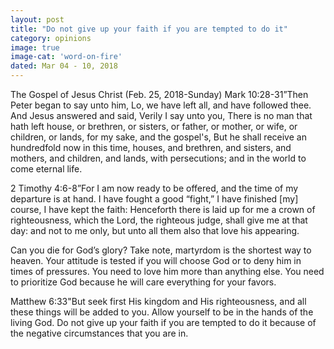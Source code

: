```yaml
---
layout: post
title: "Do not give up your faith if you are tempted to do it"
category: opinions
image: true
image-cat: 'word-on-fire'
dated: Mar 04 - 10, 2018
---
```


The Gospel of Jesus Christ (Feb. 25, 2018-Sunday) Mark 10:28-31”Then Peter began to say unto him, Lo, we have left all, and have followed thee. And Jesus answered and said, Verily I say unto you, There is no man that hath left house, or brethren, or sisters, or father, or mother, or wife, or children, or lands, for my sake, and the gospel's, But he shall receive an hundredfold now in this time, houses, and brethren, and sisters, and mothers, and children, and lands, with persecutions; and in the world to come eternal life.

2 Timothy 4:6-8”For I am now ready to be offered, and the time of my departure is at hand. I have fought a good “fight,” I have finished [my] course, I have kept the faith: Henceforth there is laid up for me a crown of righteousness, which the Lord, the righteous judge, shall give me at that day: and not to me only, but unto all them also that love his appearing. 

Can you die for God’s glory? Take note, martyrdom is the shortest way to heaven. Your attitude is tested if you will choose God or to deny him in times of pressures. You need to love him more than anything else. You need to prioritize God because he will care everything for your favors. 

Matthew 6:33"But seek first His kingdom and His righteousness, and all these things will be added to you. Allow yourself to be in the hands of the living God. Do not give up your faith if you are tempted to do it because of the negative circumstances that you are in.

